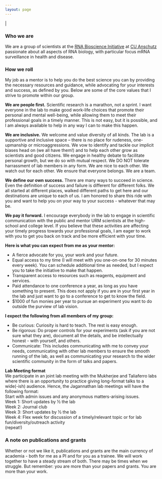 ```yaml
---
layout: page
---
```

|

### Who we are
We are a group of scientists at the [RNA Bioscience Initiative](http://www.ucdenver.edu/academics/colleges/medicalschool/programs/rna/Pages/RNA-Bioscience.aspx) at [CU Anschutz](http://www.ucdenver.edu/anschutz/Pages/landing.aspx) passionate about all aspects of RNA biology, with particular focus mRNA surveillance in health and disease. 

### How we roll
My job as a mentor is to help you do the best science you can by providing the necessary resources and guidance, while advocating for your interests and success, as defined by you. Below are some of the core values that I strive to promote within our group.  

**We are people first.** Scientific research is a marathon, not a sprint. I want everyone in the lab to make good work-life choices that promote their personal and mental well-being, while allowing them to meet their professional goals in a timely manner. This is not easy, but it is possible, and I am always available to help in any way I can to make this happen.     

**We are inclusive.** We welcome and value diversity of all kinds. The lab is a supportive and inclusive space – there is no place for rudeness, one-upmanship or microaggressions. We vow to identify and tackle our implicit biases head on (we all have them!) and to help each other grow as scientists and good citizens. We engage in healthy debate to facilitate personal growth, but we do so with mutual respect. We DO NOT tolerate harrassment of lab members in any form. We are nice to each other. We watch out for each other. We ensure that everyone belongs. We are a team.  

**We define our own success.** There are many ways to succeed in science. Even the definition of success and failure is different for different folks. We all started at different places, walked different paths to get here and our destinations are unique to each of us. I am honored to share this ride with you and want to help you on your way to your success - whatever that may be.   

**We pay it forward.** I encourage everybody in the lab to engage in scientific communication with the public and mentor URM scientists at the high-school and college level. If you believe that these activities are affecting your timely progress towards your professional goals, I am eager to work with you to get you back on track and be more efficient with your time.  

**Here is what you can expect from me as your mentor:**  
* A fierce advocate for you, your work and your future.   
* Equal access to my time (I will meet with you one-on-one for 30 minutes every week). You can schedule additional time as needed, but I expect you to take the initiative to make that happen. 
*	Transparent access to resources such as reagents, equipment and services. 
*	Paid attendance to one conference a year, as long as you have something to present. This does not apply if you are in your first year in the lab and just want to go to a conference to get to know the field.  
*	$1000 of fun monies per year to pursue an experiment you want to do outside the purview of lab vision.  

**I expect the following from all members of my group:**    
* Be curious: Curiosity is hard to teach. The rest is easy enough.  
* Be rigorous: Do proper controls for your experiments (ask if you are not sure what they are), document all the details, and be intellectually honest - with yourself, and others. 
* Communicate: This includes communicating with me to convey your needs, communicating with other lab members to ensure the smooth running of the lab, as well as communicating your research to the wider scientific community in the form of talks and papers.  

**Lab Meeting format**  
We participate in an joint lab meeting with the Mukherjee and Taliaferro labs where there is an opportunity to practice giving long-format talks to a wide(-ish) audience. Hence, the Jagannathan lab meetings will have the following format:  
Start with admin issues and any anonymous matters-arising issues.   
Week 1: Short updates by ½ the lab   
Week 2: Journal club  
Week 3: Short updates by ½ the lab  
Week 4: Flex week for discussion of a timely/relevant topic or for lab fun/diversity/outreach activity   
(repeat!)  

### A note on publications and grants  
Whether or not we like it, publications and grants are the main currency of academia - both for me as a PI and for you as a trainee. We will work together to have a steady stream of both. There may be times when we struggle. But remember: you are more than your papers and grants. You are more than your work. 
